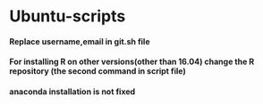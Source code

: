 # Ubuntu-scripts

#### Replace username,email in git.sh file

#### For installing R on other versions(other than 16.04) change the R repository (the second command in script file)

#### anaconda installation is not fixed
